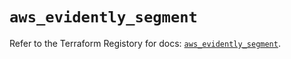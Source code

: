 # `aws_evidently_segment`

Refer to the Terraform Registory for docs: [`aws_evidently_segment`](https://registry.terraform.io/providers/hashicorp/aws/5.13.1/docs/resources/evidently_segment).
